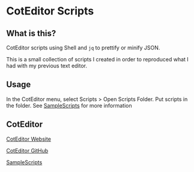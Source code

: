 
# CotEditor Scripts

## What is this?

CotEditor scripts using Shell and `jq` to prettify or minify JSON.

This is a small collection of scripts I created in order to reproduced what I had with my previous text editor.

## Usage

In the CotEditor menu, select Scripts > Open Scripts Folder.
Put scripts in the folder. See [SampleScripts](https://github.com/coteditor/SampleScripts) for more information

## CotEditor

[CotEditor Website](https://coteditor.com/)

[CotEditor GitHub](https://github.com/coteditor/CotEditor)

[SampleScripts](https://github.com/coteditor/SampleScripts)
